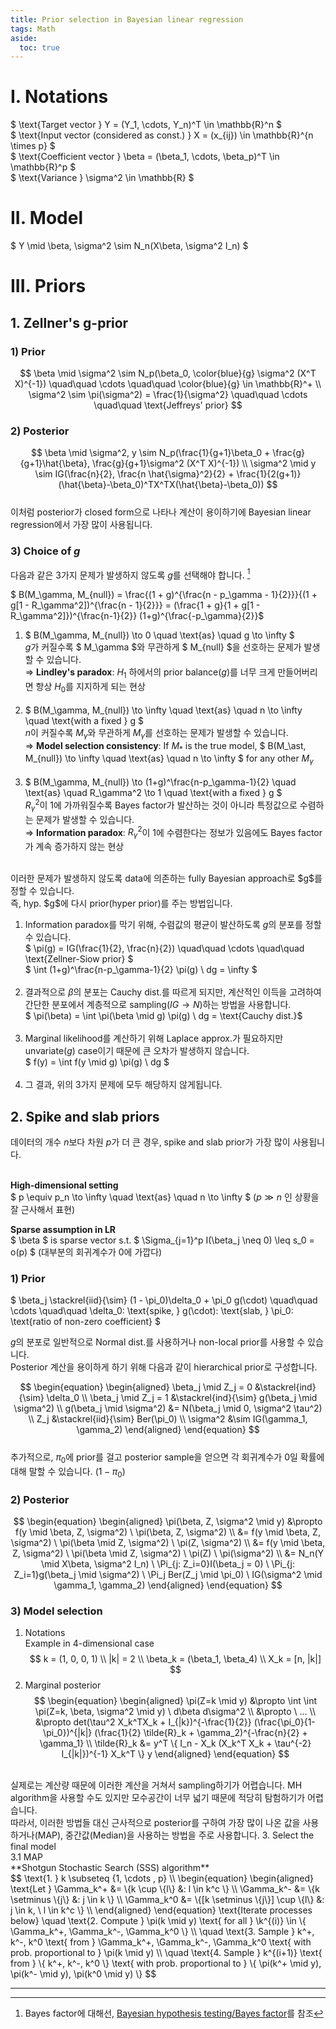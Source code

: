 ```yaml
---
title: Prior selection in Bayesian linear regression
tags: Math
aside:
  toc: true
---
```


<!--more-->

# I. Notations
$ \text{Target vector } Y = (Y_1, \cdots, Y_n)^T \in \mathbb{R}^n $ <br>
$ \text{Input vector (considered as const.) } X = (x_{ij}) \in \mathbb{R}^{n \times p} $ <br>
$ \text{Coefficient vector } \beta = (\beta_1, \cdots, \beta_p)^T \in \mathbb{R}^p $ <br>
$ \text{Variance } \sigma^2 \in \mathbb{R} $

# II. Model
$ Y \mid \beta, \sigma^2 \sim N_n(X\beta, \sigma^2 I_n) $

# III. Priors
## 1. Zellner's g-prior
### 1) Prior
$$
\beta \mid \sigma^2 \sim N_p(\beta_0, \color{blue}{g} \sigma^2 (X^T X)^{-1}) \quad\quad \cdots \quad\quad \color{blue}{g} \in \mathbb{R}^+ \\
\sigma^2 \sim \pi(\sigma^2) = \frac{1}{\sigma^2} \quad\quad \cdots \quad\quad \text{Jeffreys' prior}
$$

### 2) Posterior
$$
\beta \mid \sigma^2, y \sim N_p(\frac{1}{g+1}\beta_0 + \frac{g}{g+1}\hat{\beta}, \frac{g}{g+1}\sigma^2 (X^T X)^{-1}) \\
\sigma^2 \mid y \sim IG(\frac{n}{2}, \frac{n \hat{\sigma}^2}{2} + \frac{1}{2(g+1)} (\hat{\beta}-\beta_0)^TX^TX(\hat{\beta}-\beta_0))
$$
<br>
이처럼 posterior가 closed form으로 나타나 계산이 용이하기에 Bayesian linear regression에서 가장 많이 사용됩니다.

### 3) Choice of $g$
다음과 같은 3가지 문제가 발생하지 않도록 $g$를 선택해야 합니다. [^1] <br>

$ B(M_\gamma, M_{null}) = \frac{(1 + g)^{\frac{n - p_\gamma - 1}{2}}}{(1 + g[1 - R_\gamma^2])^{\frac{n - 1}{2}}} = (\frac{1 + g}{1 + g[1 - R_\gamma^2]})^{\frac{n-1}{2}} (1+g)^{\frac{-p_\gamma}{2}}$

1. $ B(M_\gamma, M_{null}) \to 0 \quad \text{as} \quad g \to \infty $ <br>
$g$가 커질수록 $ M_\gamma $와 무관하게 $ M_{null} $을 선호하는 문제가 발생할 수 있습니다. <br>
⇒ **Lindley's paradox**: $H_1$ 하에서의 prior balance($g$)를 너무 크게 만들어버리면 항상 $H_0$를 지지하게 되는 현상
<br><br>
2. $ B(M_\gamma, M_{null}) \to \infty \quad \text{as} \quad n \to \infty \quad \text{with a fixed } g $ <br>
$n$이 커질수록 $M_\gamma$와 무관하게 $M_\gamma$를 선호하는 문제가 발생할 수 있습니다. <br>
⇒ **Model selection consistency**: If $M_\ast$ is the true model, $ B(M_\ast, M_{null}) \to \infty \quad \text{as} \quad n \to \infty $ for any other $M_\gamma$
<br><br>
3. $ B(M_\gamma, M_{null}) \to (1+g)^\frac{n-p_\gamma-1}{2} \quad \text{as} \quad R_\gamma^2 \to 1 \quad \text{with a fixed } g $ <br>
$R_\gamma^2$이 1에 가까워질수록 Bayes factor가 발산하는 것이 아니라 특정값으로 수렴하는 문제가 발생할 수 있습니다. <br>
⇒ **Information paradox**: $R_\gamma^2$이 1에 수렴한다는 정보가 있음에도 Bayes factor가 계속 증가하지 않는 현상

<br>
이러한 문제가 발생하지 않도록 data에 의존하는 fully Bayesian approach로 $g$를 정할 수 있습니다. <br>
즉, hyp. $g$에 다시 prior(hyper prior)를 주는 방법입니다.
<br>

1. Information paradox를 막기 위해, 수렴값의 평균이 발산하도록 $g$의 분포를 정할 수 있습니다. <br>
$ \pi(g) = IG(\frac{1}{2}, \frac{n}{2}) \quad\quad \cdots \quad\quad \text{Zellner-Siow prior} $ <br>
$ \int (1+g)^\frac{n-p_\gamma-1}{2} \pi(g) \ dg = \infty $
<br><br>
2. 결과적으로 $\beta$의 분포는 Cauchy dist.를 따르게 되지만, 계산적인 이득을 고려하여 간단한 분포에서 계층적으로 sampling($IG → N$)하는 방법을 사용합니다. <br>
$ \pi(\beta) = \int \pi(\beta \mid g) \pi(g) \ dg = \text{Cauchy dist.}$
<br><br>
3. Marginal likelihood를 계산하기 위해 Laplace approx.가 필요하지만 unvariate($g$) case이기 때문에 큰 오차가 발생하지 않습니다. <br>
$ f(y) = \int f(y \mid g) \pi(g) \ dg $
<br><br>
4. 그 결과, 위의 3가지 문제에 모두 해당하지 않게됩니다.

## 2. Spike and slab priors
데이터의 개수 $n$보다 차원 $p$가 더 큰 경우, spike and slab prior가 가장 많이 사용됩니다. <br><br>

**High-dimensional setting** <br>
$ p \equiv p_n \to \infty \quad \text{as} \quad n \to \infty $ ($p \gg n$ 인 상황을 잘 근사해서 표현) <br>

**Sparse assumption in LR** <br>
$ \beta $ is sparse vector s.t. $ \Sigma_{j=1}^p I(\beta_j \neq 0) \leq s_0 = o(p) $ (대부분의 회귀계수가 0에 가깝다) <br>

### 1) Prior
$ \beta_j \stackrel{iid}{\sim} (1 - \pi_0)\delta_0 + \pi_0 g(\cdot) \quad\quad \cdots \quad\quad \delta_0: \text{spike, } g(\cdot): \text{slab, } \pi_0: \text{ratio of non-zero coefficient} $ <br>

$g$의 분포로 일반적으로 Normal dist.를 사용하거나 non-local prior를 사용할 수 있습니다. <br>
Posterior 계산을 용이하게 하기 위해 다음과 같이 hierarchical prior로 구성합니다. <br>

$$
\begin{equation}
\begin{aligned}
  \beta_j \mid Z_j = 0 &\stackrel{ind}{\sim} \delta_0 \\
  \beta_j \mid Z_j = 1 &\stackrel{ind}{\sim} g(\beta_j \mid \sigma^2) \\
  g(\beta_j \mid \sigma^2) &= N(\beta_j \mid 0, \sigma^2 \tau^2) \\
  Z_j &\stackrel{iid}{\sim} Ber(\pi_0) \\
  \sigma^2 &\sim IG(\gamma_1, \gamma_2)
\end{aligned}
\end{equation}
$$
<br>
추가적으로, $\pi_0$에 prior를 걸고 posterior sample을 얻으면 각 회귀계수가 0일 확률에 대해 말할 수 있습니다. $(1 - \pi_0)$

### 2) Posterior
$$
\begin{equation}
\begin{aligned}
  \pi(\beta, Z, \sigma^2 \mid y)
  &\propto f(y \mid \beta, Z, \sigma^2) \ \pi(\beta, Z, \sigma^2) \\
  &= f(y \mid \beta, Z, \sigma^2) \ \pi(\beta \mid Z, \sigma^2) \ \pi(Z, \sigma^2) \\
  &= f(y \mid \beta, Z, \sigma^2) \ \pi(\beta \mid Z, \sigma^2) \ \pi(Z) \ \pi(\sigma^2) \\
  &= N_n(Y \mid X\beta, \sigma^2 I_n) \ \Pi_{j: Z_i=0}I(\beta_j = 0) \ \Pi_{j: Z_i=1}g(\beta_j \mid \sigma^2) \ \Pi_j Ber(Z_j \mid \pi_0) \ IG(\sigma^2 \mid \gamma_1, \gamma_2)
\end{aligned}
\end{equation}
$$

### 3) Model selection
1. Notations <br>
Example in 4-dimensional case <br>
$$
  k = (1, 0, 0, 1) \\
  |k| = 2 \\
  \beta_k = (\beta_1, \beta_4) \\
  X_k = [n, |k|]
$$
2. Marginal posterior <br>
$$
\begin{equation}
\begin{aligned}
  \pi(Z=k \mid y)
  &\propto \int \int \pi(Z=k, \beta, \sigma^2 \mid y) \ d\beta d\sigma^2 \\
  &\propto \ ... \\
  &\propto det(\tau^2 X_k^TX_k + I_{|k})^{-\frac{1}{2}} (\frac{\pi_0}{1-\pi_0})^{|k|} (\frac{1}{2} \tilde{R}_k + \gamma_2)^{-\frac{n}{2} + \gamma_1} \\
  \tilde{R}_k &= y^T \{ I_n - X_k (X_k^T X_k + \tau^{-2} I_{|k|})^{-1} X_k^T \} y
\end{aligned}
\end{equation}
$$
<br>
실제로는 계산량 때문에 이러한 계산을 거쳐서 sampling하기가 어렵습니다. MH algorithm을 사용할 수도 있지만 모수공간이 너무 넓기 때문에 적당히 탐험하기가 어렵습니다. <br>
따라서, 이러한 방법들 대신 근사적으로 posterior를 구하여 가장 많이 나온 값을 사용하거나(MAP), 중간값(Median)을 사용하는 방법을 주로 사용합니다.
3. Select the final model <br>
3.1 MAP <br>
**Shotgun Stochastic Search (SSS) algorithm** <br>
$$
\text{1. } k \subseteq {1, \cdots , p} \\
\begin{equation}
\begin{aligned}
  \text{Let }
  \Gamma_k^+ &= \{k \cup \{l\} &: l \in k^c \} \\
  \Gamma_k^- &= \{k \setminus \{j\} &: j \in k \} \\
  \Gamma_k^0 &= \{[k \setminus \{j\}] \cup \{l\} &: j \in k, \ l \in k^c \} \\
\end{aligned}
\end{equation}
\text{Iterate processes below}
\quad \text{2. Compute } \pi(k \mid y) \text{ for all } \k^{(i)} \in \{ \Gamma_k^+, \Gamma_k^-, \Gamma_k^0 \} \\
\quad \text{3. Sample } k^+, k^-, k^0 \text{ from } \Gamma_k^+, \Gamma_k^-, \Gamma_k^0 \text{ with prob. proportional to } \pi(k \mid y) \\
\quad \text{4. Sample } k^{(i+1)} \text{ from } \{ k^+, k^-, k^0 \} \text{ with prob. proportional to } \{ \pi(k^+ \mid y), \pi(k^- \mid y), \pi(k^0 \mid y) \}
$$

---

[^1]: Bayes factor에 대해선, [Bayesian hypothesis testing/Bayes factor](https://djy-git.github.io/2019/12/09/bayes_test.html#4-bayes-factor)를 참조
